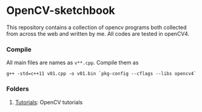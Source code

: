 # OpenCV-sketchbook
This repository contains a collection of opencv programs both collected from across the web and written by me. All codes are tested in openCV4.

### Compile
All main files are names as `v**.cpp`. Compile them as
```
g++ -std=c++11 v01.cpp -o v01.bin `pkg-config --cflags --libs opencv4`
```

### Folders
1. [Tutorials](./tutorials/): OpenCV tutorials
